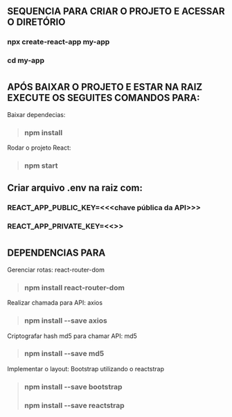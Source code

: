 ## SEQUENCIA PARA CRIAR O PROJETO E ACESSAR O DIRETÓRIO
### npx create-react-app my-app
### cd my-app

#

## APÓS BAIXAR O PROJETO E ESTAR NA RAIZ EXECUTE OS SEGUITES COMANDOS PARA:

Baixar dependecias:
>### npm install
Rodar o projeto React:
>### npm start

## Criar arquivo .env na raiz com:
### REACT_APP_PUBLIC_KEY=<<<chave pública da API>>>
### REACT_APP_PRIVATE_KEY=<<<chave privada da API>>>

#

## DEPENDENCIAS PARA
Gerenciar rotas: react-router-dom
>### npm install react-router-dom
Realizar chamada para API: axios
>### npm install --save axios
Criptografar hash md5 para chamar API: md5
>### npm install --save md5
Implementar o layout: Bootstrap utilizando o reactstrap 
>### npm install --save bootstrap
>### npm install --save reactstrap